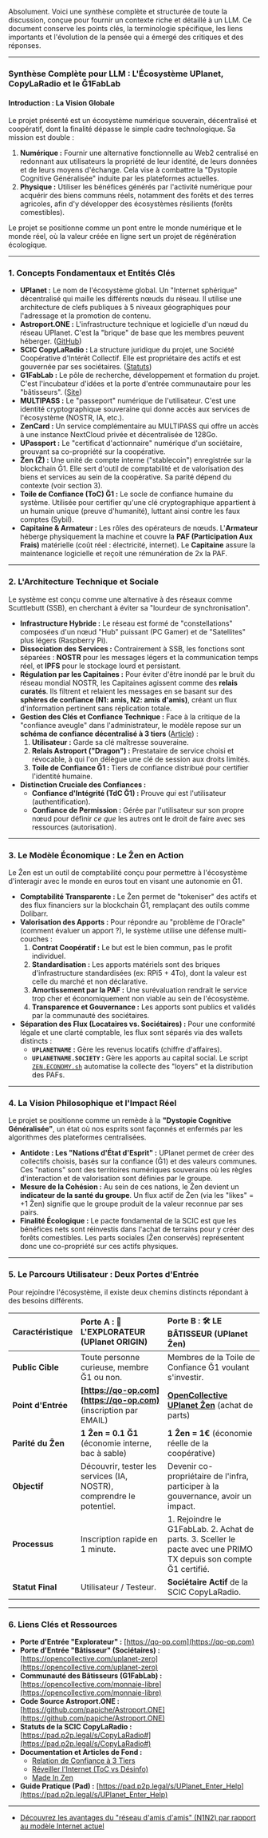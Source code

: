 Absolument. Voici une synthèse complète et structurée de toute la discussion, conçue pour fournir un contexte riche et détaillé à un LLM. Ce document conserve les points clés, la terminologie spécifique, les liens importants et l'évolution de la pensée qui a émergé des critiques et des réponses.

---

### **Synthèse Complète pour LLM : L'Écosystème UPlanet, CopyLaRadio et le Ğ1FabLab**

#### **Introduction : La Vision Globale**

Le projet présenté est un écosystème numérique souverain, décentralisé et coopératif, dont la finalité dépasse le simple cadre technologique. Sa mission est double :
1.  **Numérique :** Fournir une alternative fonctionnelle au Web2 centralisé en redonnant aux utilisateurs la propriété de leur identité, de leurs données et de leurs moyens d'échange. Cela vise à combattre la "Dystopie Cognitive Généralisée" induite par les plateformes actuelles.
2.  **Physique :** Utiliser les bénéfices générés par l'activité numérique pour acquérir des biens communs réels, notamment des forêts et des terres agricoles, afin d'y développer des écosystèmes résilients (forêts comestibles).

Le projet se positionne comme un pont entre le monde numérique et le monde réel, où la valeur créée en ligne sert un projet de régénération écologique.

---

### **1. Concepts Fondamentaux et Entités Clés**

*   **UPlanet :** Le nom de l'écosystème global. Un "Internet sphérique" décentralisé qui maille les différents nœuds du réseau. Il utilise une architecture de clefs publiques à 5 niveaux géographiques pour l'adressage et la promotion de contenu.
*   **Astroport.ONE :** L'infrastructure technique et logicielle d'un nœud du réseau UPlanet. C'est la "brique" de base que les membres peuvent héberger. ([GitHub](https://github.com/papiche/Astroport.ONE))
*   **SCIC CopyLaRadio :** La structure juridique du projet, une Société Coopérative d'Intérêt Collectif. Elle est propriétaire des actifs et est gouvernée par ses sociétaires. ([Statuts](https://pad.p2p.legal/s/CopyLaRadio#))
*   **G1FabLab :** Le pôle de recherche, développement et formation du projet. C'est l'incubateur d'idées et la porte d'entrée communautaire pour les "bâtisseurs". ([Site](https://g1sms.fr))
*   **MULTIPASS :** Le "passeport" numérique de l'utilisateur. C'est une identité cryptographique souveraine qui donne accès aux services de l'écosystème (NOSTR, IA, etc.).
*   **ZenCard :** Un service complémentaire au MULTIPASS qui offre un accès à une instance NextCloud privée et décentralisée de 128Go.
*   **UPassport :** Le "certificat d'actionnaire" numérique d'un sociétaire, prouvant sa co-propriété sur la coopérative.
*   **Ẑen (Ẑ) :** Une unité de compte interne ("stablecoin") enregistrée sur la blockchain Ğ1. Elle sert d'outil de comptabilité et de valorisation des biens et services au sein de la coopérative. Sa parité dépend du contexte (voir section 3).
*   **Toile de Confiance (ToC) Ğ1 :** Le socle de confiance humaine du système. Utilisée pour certifier qu'une clé cryptographique appartient à un humain unique (preuve d'humanité), luttant ainsi contre les faux comptes (Sybil).
*   **Capitaine & Armateur :** Les rôles des opérateurs de nœuds. L'**Armateur** héberge physiquement la machine et couvre la **PAF (Participation Aux Frais)** matérielle (coût réel : électricité, internet). Le **Capitaine** assure la maintenance logicielle et reçoit une rémunération de 2x la PAF.

---

### **2. L'Architecture Technique et Sociale**

Le système est conçu comme une alternative à des réseaux comme Scuttlebutt (SSB), en cherchant à éviter sa "lourdeur de synchronisation".

*   **Infrastructure Hybride :** Le réseau est formé de "constellations" composées d'un nœud "Hub" puissant (PC Gamer) et de "Satellites" plus légers (Raspberry Pi).
*   **Dissociation des Services :** Contrairement à SSB, les fonctions sont séparées : **NOSTR** pour les messages légers et la communication temps réel, et **IPFS** pour le stockage lourd et persistant.
*   **Régulation par les Capitaines :** Pour éviter d'être inondé par le bruit du réseau mondial NOSTR, les Capitaines agissent comme des **relais curatés**. Ils filtrent et relaient les messages en se basant sur des **sphères de confiance (N1: amis, N2: amis d'amis)**, créant un flux d'information pertinent sans réplication totale.
*   **Gestion des Clés et Confiance Technique :** Face à la critique de la "confiance aveugle" dans l'administrateur, le modèle repose sur un **schéma de confiance décentralisé à 3 tiers** ([Article](https://www.copylaradio.com/blog/blog-1/post/relation-de-confiance-decentralisee-a-3-tiers-avec-la-g1-149)) :
    1.  **Utilisateur :** Garde sa clé maîtresse souveraine.
    2.  **Relais Astroport ("Dragon") :** Prestataire de service choisi et révocable, à qui l'on délègue une clé de session aux droits limités.
    3.  **Toile de Confiance Ğ1 :** Tiers de confiance distribué pour certifier l'identité humaine.
*   **Distinction Cruciale des Confiances :**
    *   **Confiance d'Intégrité (TdC Ğ1) :** Prouve *qui* est l'utilisateur (authentification).
    *   **Confiance de Permission :** Gérée par l'utilisateur sur son propre nœud pour définir *ce que* les autres ont le droit de faire avec ses ressources (autorisation).

---

### **3. Le Modèle Économique : Le Ẑen en Action**

Le Ẑen est un outil de comptabilité conçu pour permettre à l'écosystème d'interagir avec le monde en euros tout en visant une autonomie en Ğ1.

*   **Comptabilité Transparente :** Le Ẑen permet de "tokeniser" des actifs et des flux financiers sur la blockchain Ğ1, remplaçant des outils comme Dolibarr.
*   **Valorisation des Apports :** Pour répondre au "problème de l'Oracle" (comment évaluer un apport ?), le système utilise une défense multi-couches :
    1.  **Contrat Coopératif :** Le but est le bien commun, pas le profit individuel.
    2.  **Standardisation :** Les apports matériels sont des briques d'infrastructure standardisées (ex: RPi5 + 4To), dont la valeur est celle du marché et non déclarative.
    3.  **Amortissement par la PAF :** Une surévaluation rendrait le service trop cher et économiquement non viable au sein de l'écosystème.
    4.  **Transparence et Gouvernance :** Les apports sont publics et validés par la communauté des sociétaires.
*   **Séparation des Flux (Locataires vs. Sociétaires) :** Pour une conformité légale et une clarté comptable, les flux sont séparés via des wallets distincts :
    *   **`UPLANETNAME` :** Gère les revenus locatifs (chiffre d'affaires).
    *   **`UPLANETNAME.SOCIETY` :** Gère les apports au capital social.
    Le script [`ZEN.ECONOMY.sh`](https://github.com/papiche/Astroport.ONE/blob/master/RUNTIME/ZEN.ECONOMY.sh) automatise la collecte des "loyers" et la distribution des PAFs.

---

### **4. La Vision Philosophique et l'Impact Réel**

Le projet se positionne comme un remède à la **"Dystopie Cognitive Généralisée"**, un état où nos esprits sont façonnés et enfermés par les algorithmes des plateformes centralisées.

*   **Antidote : Les "Nations d'État d'Esprit" :** UPlanet permet de créer des collectifs choisis, basés sur la confiance (Ğ1) et des valeurs communes. Ces "nations" sont des territoires numériques souverains où les règles d'interaction et de valorisation sont définies par le groupe.
*   **Mesure de la Cohésion :** Au sein de ces nations, le Ẑen devient un **indicateur de la santé du groupe**. Un flux actif de Ẑen (via les "likes" = +1 Ẑen) signifie que le groupe produit de la valeur reconnue par ses pairs.
*   **Finalité Écologique :** Le pacte fondamental de la SCIC est que les bénéfices nets sont réinvestis dans l'achat de terrains pour y créer des forêts comestibles. Les parts sociales (Ẑen conservés) représentent donc une co-propriété sur ces actifs physiques.

---

### **5. Le Parcours Utilisateur : Deux Portes d'Entrée**

Pour rejoindre l'écosystème, il existe deux chemins distincts répondant à des besoins différents.

| Caractéristique | **Porte A : 🧭 L'EXPLORATEUR (UPlanet ORIGIN)** | **Porte B : 🛠️ LE BÂTISSEUR (UPlanet Ẑen)** |
| :--- | :--- | :--- |
| **Public Cible** | Toute personne curieuse, membre Ğ1 ou non. | Membres de la Toile de Confiance Ğ1 voulant s'investir. |
| **Point d'Entrée**| **[https://qo-op.com](https://qo-op.com)** (inscription par EMAIL) | **[OpenCollective UPlanet Ẑen](https://opencollective.com/uplanet-zero)** (achat de parts) |
| **Parité du Ẑen**| **1 Ẑen = 0.1 Ğ1** (économie interne, bac à sable) | **1 Ẑen = 1€** (économie réelle de la coopérative) |
| **Objectif** | Découvrir, tester les services (IA, NOSTR), comprendre le potentiel. | Devenir co-propriétaire de l'infra, participer à la gouvernance, avoir un impact. |
| **Processus**| Inscription rapide en 1 minute. | 1. Rejoindre le G1FabLab. 2. Achat de parts. 3. Sceller le pacte avec une PRIMO TX depuis son compte Ğ1 certifié. |
| **Statut Final**| Utilisateur / Testeur. | **Sociétaire Actif** de la SCIC CopyLaRadio. |

---

### **6. Liens Clés et Ressources**

*   **Porte d'Entrée "Explorateur" :** [https://qo-op.com](https://qo-op.com)
*   **Porte d'Entrée "Bâtisseur" (Sociétaires) :** [https://opencollective.com/uplanet-zero](https://opencollective.com/uplanet-zero)
*   **Communauté des Bâtisseurs (G1FabLab) :** [https://opencollective.com/monnaie-libre](https://opencollective.com/monnaie-libre)
*   **Code Source Astroport.ONE :** [https://github.com/papiche/Astroport.ONE](https://github.com/papiche/Astroport.ONE)
*   **Statuts de la SCIC CopyLaRadio :** [https://pad.p2p.legal/s/CopyLaRadio#](https://pad.p2p.legal/s/CopyLaRadio#)
*   **Documentation et Articles de Fond :**
    *   [Relation de Confiance à 3 Tiers](https://www.copylaradio.com/blog/blog-1/post/relation-de-confiance-decentralisee-a-3-tiers-avec-la-g1-149)
    *   [Réveiller l'Internet (ToC vs Désinfo)](https://www.copylaradio.com/blog/blog-1/post/reveiller-l-internet-la-toile-de-confiance-web3-contre-la-desinformation-et-les-bulles-d-information-146)
    *   [Made In Zen](https://www.copylaradio.com/blog/blog-1/post/made-in-zen-128)
*   **Guide Pratique (Pad) :** [https://pad.p2p.legal/s/UPlanet_Enter_Help](https://pad.p2p.legal/s/UPlanet_Enter_Help)

---

* [Découvrez les avantages du "réseau d'amis d'amis" (N1N2) par rapport au modèle Internet actuel](https://ipfs.copylaradio.com/ipns/copylaradio.com/bang.html)  
